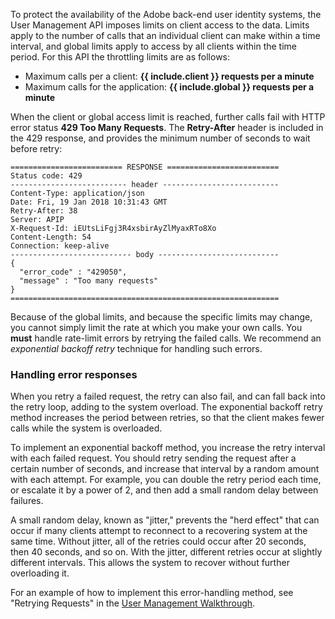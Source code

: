 To protect the availability of the Adobe back-end user identity systems, the User Management API imposes limits on client access to the data. Limits apply to the number of calls that an individual client can make within a time interval, and global limits apply to access by all clients within the time period. For this API the throttling limits are as follows:

- Maximum calls per a client: **{{ include.client }} requests per a minute**
- Maximum calls for the application: **{{ include.global }} requests per a minute**

When the client or global access limit is reached, further calls fail with HTTP error status **429 Too Many Requests**. The **Retry-After** header is included in the 429 response, and provides the minimum number of seconds to wait before retry:

```
========================= RESPONSE =========================
Status code: 429
-------------------------- header --------------------------
Content-Type: application/json
Date: Fri, 19 Jan 2018 10:31:43 GMT
Retry-After: 38
Server: APIP
X-Request-Id: iEUtsLiFgj3R4xsbirAyZlMyaxRTo8Xo
Content-Length: 54
Connection: keep-alive
--------------------------- body ---------------------------
{
  "error_code" : "429050",
  "message" : "Too many requests"
}
============================================================
```

Because of the global limits, and because the specific limits may change, you cannot simply limit the rate at which you make your own calls. You **must** handle rate-limit errors by retrying the failed calls. We recommend an _exponential backoff retry_ technique for handling such errors.

### Handling error responses

When you retry a failed request, the retry can also fail, and can fall back into the retry loop, adding to the system overload. The exponential backoff retry method increases the period between retries, so that the client makes fewer calls while the system is overloaded.

To implement an exponential backoff method, you increase the retry interval with each failed request. You should retry sending the request after a certain number of seconds, and increase that interval by a random amount with each attempt. For example, you can double the retry period each time, or escalate it by a power of 2, and then add a small random delay between failures.

A small random delay, known as "jitter," prevents the "herd effect" that can occur if many clients attempt to reconnect to a recovering system at the same time. Without jitter, all of the retries could occur after 20 seconds, then 40 seconds, and so on. With the jitter, different retries occur at slightly different intervals. This allows the system to recover without further overloading it.

For an example of how to implement this error-handling method, see "Retrying Requests" in the [User Management Walkthrough](../samples/index.html).
